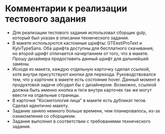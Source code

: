 # Комментарии к реализации тестового задания

- Для реализации тестового задания использовал сборщик gulp, который был указан в описании технического задания.
- В макете используются кастомные шрифты: GTEestiProText и KyivTypeSans. Оба шрифта доступны для бесплатного скачивания, но второй шрифт отличается начертанием от того, что в макете. Прошу дизайнера предоставить данный шрифт для дальнейшей замены.
- Исходя из макета, каждую отдельную карточку сделал ссылкой, хотя внутри присутствуют кнопки для перехода. Руководствовался тем, что у карточек в макете есть состояние hover. Данный момент в продуктовой задаче обсудил бы с дизайнером. Возможно, ссылкой должна быть именно кнопка и теги внутри карточек так же могут ввести на отдельные страницы.
- В карточке "Косметология лица" в макете есть дубликат тегов. Сделал идентично макету.
- Задание заняло немного больше времени, чем планировалось, из-за ознакомления со сборщиком.
- Задание выполнил в соответствии с требованиями технического задания.
